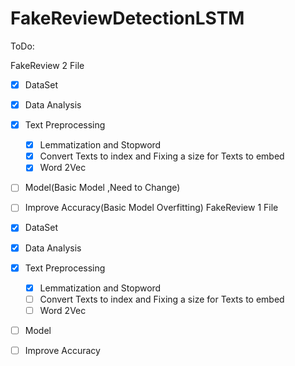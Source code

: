 # FakeReviewDetectionLSTM

ToDo:

FakeReview 2 File

- [x] DataSet
- [x] Data Analysis 
- [x] Text Preprocessing
  - [x] Lemmatization and Stopword
  - [x] Convert Texts to index and Fixing a size for Texts to embed
  - [x] Word 2Vec
- [ ] Model(Basic Model ,Need to Change)
- [ ] Improve Accuracy(Basic Model Overfitting)
FakeReview 1 File

- [x] DataSet
- [x] Data Analysis 
- [x] Text Preprocessing
  - [x] Lemmatization and Stopword
  - [ ] Convert Texts to index and Fixing a size for Texts to embed
  - [ ] Word 2Vec
- [ ] Model
- [ ] Improve Accuracy


